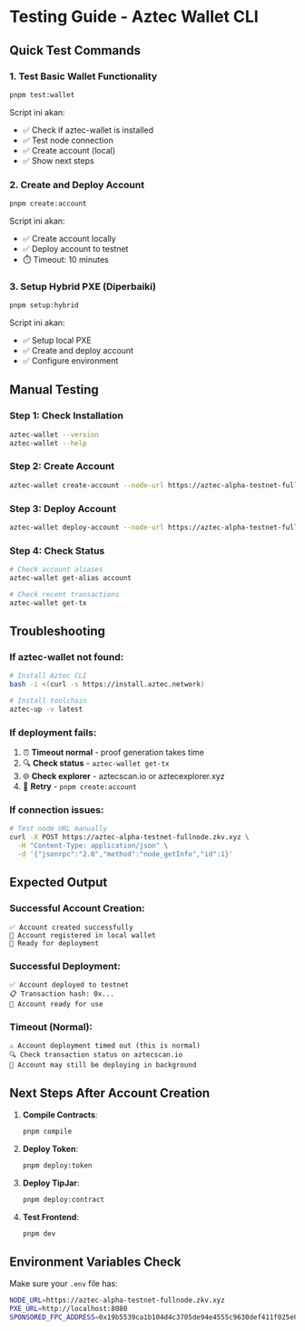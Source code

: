 # Testing Guide - Aztec Wallet CLI

## Quick Test Commands

### 1. Test Basic Wallet Functionality
```bash
pnpm test:wallet
```
Script ini akan:
- ✅ Check if aztec-wallet is installed
- ✅ Test node connection
- ✅ Create account (local)
- ✅ Show next steps

### 2. Create and Deploy Account
```bash
pnpm create:account
```
Script ini akan:
- ✅ Create account locally
- ✅ Deploy account to testnet
- ⏱️ Timeout: 10 minutes

### 3. Setup Hybrid PXE (Diperbaiki)
```bash
pnpm setup:hybrid
```
Script ini akan:
- ✅ Setup local PXE
- ✅ Create and deploy account
- ✅ Configure environment

## Manual Testing

### Step 1: Check Installation
```bash
aztec-wallet --version
aztec-wallet --help
```

### Step 2: Create Account
```bash
aztec-wallet create-account --node-url https://aztec-alpha-testnet-fullnode.zkv.xyz
```

### Step 3: Deploy Account
```bash
aztec-wallet deploy-account --node-url https://aztec-alpha-testnet-fullnode.zkv.xyz --timeout 600000
```

### Step 4: Check Status
```bash
# Check account aliases
aztec-wallet get-alias account

# Check recent transactions
aztec-wallet get-tx
```

## Troubleshooting

### If aztec-wallet not found:
```bash
# Install Aztec CLI
bash -i <(curl -s https://install.aztec.network)

# Install toolchain
aztec-up -v latest
```

### If deployment fails:
1. ⏰ **Timeout normal** - proof generation takes time
2. 🔍 **Check status** - `aztec-wallet get-tx`
3. 🌐 **Check explorer** - aztecscan.io or aztecexplorer.xyz
4. 🔄 **Retry** - `pnpm create:account`

### If connection issues:
```bash
# Test node URL manually
curl -X POST https://aztec-alpha-testnet-fullnode.zkv.xyz \
  -H "Content-Type: application/json" \
  -d '{"jsonrpc":"2.0","method":"node_getInfo","id":1}'
```

## Expected Output

### Successful Account Creation:
```
✅ Account created successfully
📝 Account registered in local wallet
🚀 Ready for deployment
```

### Successful Deployment:
```
✅ Account deployed to testnet
📋 Transaction hash: 0x...
🎉 Account ready for use
```

### Timeout (Normal):
```
⚠️ Account deployment timed out (this is normal)
🔍 Check transaction status on aztecscan.io
📝 Account may still be deploying in background
```

## Next Steps After Account Creation

1. **Compile Contracts**:
   ```bash
   pnpm compile
   ```

2. **Deploy Token**:
   ```bash
   pnpm deploy:token
   ```

3. **Deploy TipJar**:
   ```bash
   pnpm deploy:contract
   ```

4. **Test Frontend**:
   ```bash
   pnpm dev
   ```

## Environment Variables Check

Make sure your `.env` file has:
```bash
NODE_URL=https://aztec-alpha-testnet-fullnode.zkv.xyz
PXE_URL=http://localhost:8080
SPONSORED_FPC_ADDRESS=0x19b5539ca1b104d4c3705de94e4555c9630def411f025e023a13189d0c56f8f2
```